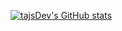 [![tajsDev's GitHub stats](https://github-readme-stats.vercel.app/api?username=tajsDev)](https://github.com/anuraghazra/github-readme-stats)
